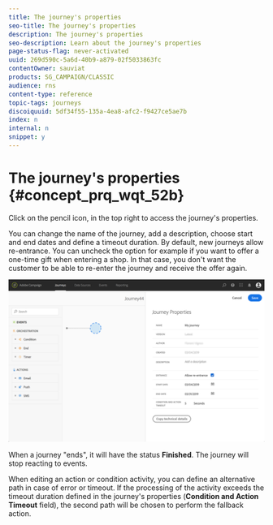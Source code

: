 ```yaml
---
title: The journey's properties
seo-title: The journey's properties
description: The journey's properties
seo-description: Learn about the journey's properties
page-status-flag: never-activated
uuid: 269d590c-5a6d-40b9-a879-02f5033863fc
contentOwner: sauviat
products: SG_CAMPAIGN/CLASSIC
audience: rns
content-type: reference
topic-tags: journeys
discoiquuid: 5df34f55-135a-4ea8-afc2-f9427ce5ae7b
index: n
internal: n
snippet: y
---
```



# The journey's properties {#concept_prq_wqt_52b}

Click on the pencil icon, in the top right to access the journey's properties.

You can change the name of the journey, add a description, choose start and end dates and define a timeout duration. By default, new journeys allow re-entrance. You can uncheck the option for example if you want to offer a one-time gift when entering a shop. In that case, you don't want the customer to be able to re-enter the journey and receive the offer again.

 ![](assets/journey32.png)

When a journey "ends", it will have the status **Finished**. The journey will stop reacting to events. 

When editing an action or condition activity, you can define an alternative path in case of error or timeout. If the processing of the activity exceeds the timeout duration defined in the journey's properties (**Condition and Action Timeout** field), the second path will be chosen to perform the fallback action.
